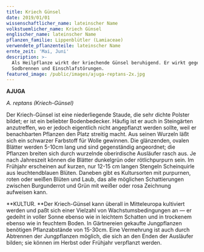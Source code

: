 ```yaml
---
title: Kriech Günsel
date: 2019/01/01
wissenschaftlicher_name: lateinscher Name
volkstuemlicher_name: Kriech Günsel
englischer_name: lateinscher Name
pflanzen_familie: Lippenblütler (Lamiaceae)
verwendete_pflanzenteile: lateinscher Name
ernte_zeit: 'Mai, Juni'
description: >-
  Als Heilpflanze wirkt der kriechende Günsel beruhigend. Er wirkt gegen
  Sodbrennen und Einschlafstörungen.
featured_image: /public/images/ajuga-reptans-2x.jpg
---
```

**AJUGA**

_A. reptans (Kriech-Günsel)_

Der Kriech-Günsel ist eine niederliegende Staude, die sehr dichte Polster bildet; er ist ein beliebter Bodenbedecker. Häufig ist er auch in Steingärten anzutreffen, wo er jedoch eigentlich nicht angepflanzt werden sollte, weil er benachbarten Pflanzen den Platz streitig macht. Aus seinen Wurzeln läßt sich ein schwarzer Farbstoff für Wolle gewinnen. Die glänzenden, ovalen Blätter werden 5-10cm lang und sind gegenständig angeordnet; die Pflanzen breiten sich durch wurzelnde oberirdische Ausläufer rasch aus. Je nach Jahreszeit können die Blätter dunkelgrün oder rötlichpurpurn sein. Im Frühjahr erscheinen auf kurzen, nur 12-15 cm langen Stengeln Scheinquirle aus leuchtendblauen Blüten. Daneben gibt es Kultursorten mit purpurnen, roten oder weißen Blüten und Laub, das alle möglichen Schattierungen zwischen Burgunderrot und Grün mit weißer oder rosa Zeichnung aufweisen kann.   



**KULTUR. **Der Kriech-Günsel kann überall in Mitteleuropa kultiviert werden und paßt sich einer Vielzahl von Wachstumsbedingungen an — er gedeiht in voller Sonne ebenso wie in leichtem Schatten und in trockenem ebenso wie in feuchtem Boden. In Gärtnereien gekaufte Jungpflanzen benötigen Pflanzabstände von 15-30cm. Eine Vermehrung ist auch durch Abtrennen der Jungpflanzen möglich, die sich an den Enden der Ausläufer bilden; sie können im Herbst oder Frühjahr verpflanzt werden.
